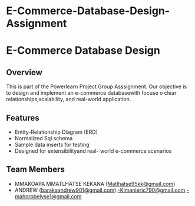 # E-Commerce-Database-Design-Assignment

# E-Commerce Database Design

## Overview
This is part of the Powerlearn Project Group Asssignment. Our objective is to design and implement an e-commerce databasewith focuse o clear relationships,scalability, and real-world application.

## Features
- Entity-Relationship Diagram (ERD)
- Normalized Sql schema
- Sample data inserts for testing
- Designed for extensibilityand real- world e-commerce scenarios

 ## Team Members

- MMAKOAPA MMATLHATSE KEKANA (Matlhatse95kk@gmail.com)
- ANDREW (barakaandrew901@gmail.com)
-Kimanieric790@gmail.com
-mahorobelyse1@gmail.com




